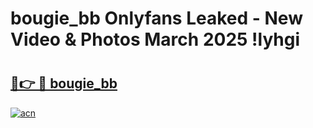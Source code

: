 # bougie_bb Onlyfans Leaked - New Video & Photos March 2025 !lyhgi

# <h2><a href="https://j55hh5.iuczelnia.edu.pl?title=bougie_bb&ref=lyhgi">🔗👉 🔴 bougie_bb</a></h2>

[![acn](https://github.com/user-attachments/assets/0f9c940e-d8b0-45ae-aac7-cd30a18b3e1c)](https://j55hh5.iuczelnia.edu.pl?title=bougie_bb&ref=lyhgi)

